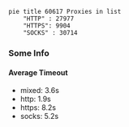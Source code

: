 
```mermaid
pie title 60617 Proxies in list
    "HTTP" : 27977
    "HTTPS": 9904
    "SOCKS" : 30714
```

### Some Info
#### Average Timeout

- mixed: 3.6s
- http: 1.9s
- https: 8.2s
- socks: 5.2s